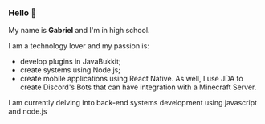 ### Hello 👋

My name is **Gabriel** and I'm in high school.

I am a technology lover and my passion is: 
- develop plugins in JavaBukkit;
- create systems using Node.js;
- create mobile applications using React Native. 
As well, I use JDA to create Discord's Bots that can have integration with a Minecraft Server.

I am currently delving into back-end systems development using javascript and node.js
